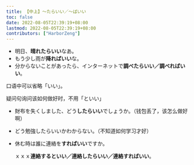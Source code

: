 ```yaml
---
title: 【中上】～たらいい／～ばいい
toc: false
date: 2022-08-05T22:39:19+08:00
lastmod: 2022-08-05T22:39:19+08:00
contributors: ["HarborZeng"]
---
```



 - 明日、**晴れたらいい**なあ。
 - もう少し雨が**降ればいい**な。
 - 分からないことがあったら、インターネットで**調べたらいい／調べればいい**。

 口语中可以省略「いい」。

 疑问句询问该如何做好时，不用「といい」

 - 財布を失くしました、どう**したらいい**でしょうか。（钱包丢了，该怎么做好啊）

 - どう勉強したらいいかわからない。（不知道如何学习才好）

 - 休む時は誰に連絡を**すればいい**ですか。

   ｘｘｘ**連絡するといい／連絡したらいい／連絡すればいい**。

